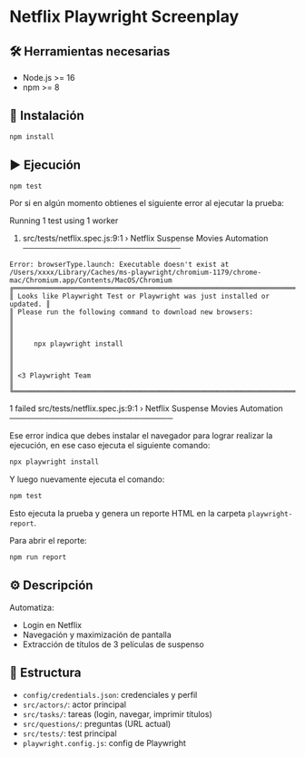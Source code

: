 # Netflix Playwright Screenplay

## 🛠 Herramientas necesarias

- Node.js >= 16
- npm >= 8

## 🚀 Instalación

```bash
npm install
```

## ▶ Ejecución

```bash
npm test
```

Por si en algún momento obtienes el siguiente error al ejecutar la prueba:


Running 1 test using 1 worker
  1) src/tests/netflix.spec.js:9:1 › Netflix Suspense Movies Automation ────────────────────────────

    Error: browserType.launch: Executable doesn't exist at /Users/xxxx/Library/Caches/ms-playwright/chromium-1179/chrome-mac/Chromium.app/Contents/MacOS/Chromium
    ╔═════════════════════════════════════════════════════════════════════════╗
    ║ Looks like Playwright Test or Playwright was just installed or updated. ║
    ║ Please run the following command to download new browsers:              ║
    ║                                                                         ║
    ║     npx playwright install                                              ║
    ║                                                                         ║
    ║ <3 Playwright Team                                                      ║
    ╚═════════════════════════════════════════════════════════════════════════╝

  1 failed
    src/tests/netflix.spec.js:9:1 › Netflix Suspense Movies Automation ─────────────────────────────

Ese error indica que debes instalar el navegador para lograr realizar la ejecución, en ese caso ejecuta el siguiente comando:

```bash
npx playwright install
```

Y luego nuevamente ejecuta el comando:

```bash
npm test
```


Esto ejecuta la prueba y genera un reporte HTML en la carpeta `playwright-report`.

Para abrir el reporte:

```bash
npm run report
```

## ⚙ Descripción

Automatiza:
- Login en Netflix
- Navegación y maximización de pantalla
- Extracción de títulos de 3 películas de suspenso

## 📂 Estructura

- `config/credentials.json`: credenciales y perfil
- `src/actors/`: actor principal
- `src/tasks/`: tareas (login, navegar, imprimir títulos)
- `src/questions/`: preguntas (URL actual)
- `src/tests/`: test principal
- `playwright.config.js`: config de Playwright